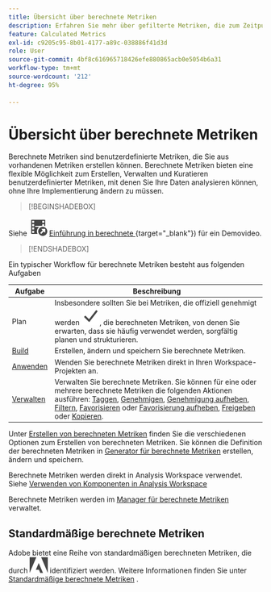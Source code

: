 ```yaml
---
title: Übersicht über berechnete Metriken
description: Erfahren Sie mehr über gefilterte Metriken, die zum Zeitpunkt der Berichtserstellung abgeleitet werden.
feature: Calculated Metrics
exl-id: c9205c95-8b01-4177-a89c-038886f41d3d
role: User
source-git-commit: 4bf8c616965718426efe880865acb0e5054b6a31
workflow-type: tm+mt
source-wordcount: '212'
ht-degree: 95%

---
```


# Übersicht über berechnete Metriken

Berechnete Metriken sind benutzerdefinierte Metriken, die Sie aus vorhandenen Metriken erstellen können. Berechnete Metriken bieten eine flexible Möglichkeit zum Erstellen, Verwalten und Kuratieren benutzerdefinierter Metriken, mit denen Sie Ihre Daten analysieren können, ohne Ihre Implementierung ändern zu müssen.



>[!BEGINSHADEBOX]

Siehe ![VideoCheckedOut](/help/assets/icons/VideoCheckedOut.svg) [Einführung in berechnete ](https://video.tv.adobe.com/v/31787/?quality=12&learn=on){target="_blank"}) für ein Demovideo.

>[!ENDSHADEBOX]

Ein typischer Workflow für berechnete Metriken besteht aus folgenden Aufgaben

| Aufgabe | Beschreibung |
| --- | --- |
| Plan | Insbesondere sollten Sie bei Metriken, die offiziell genehmigt werden ![Häkchen](/help/assets/icons/Checkmark.svg), die berechneten Metriken, von denen Sie erwarten, dass sie häufig verwendet werden, sorgfältig planen und strukturieren. |
| [Build](/help/components/calc-metrics/cm-workflow/cm-build-metrics.md) | Erstellen, ändern und speichern Sie berechnete Metriken. |
| [Anwenden](/help/components/use-components-in-workspace.md) | Wenden Sie berechnete Metriken direkt in Ihren Workspace-Projekten an. |
| [Verwalten](/help/components/calc-metrics/cm-workflow/cm-manager.md) | Verwalten Sie berechnete Metriken. Sie können für eine oder mehrere berechnete Metriken die folgenden Aktionen ausführen: [Taggen](/help/components/calc-metrics/cm-workflow/cm-tagging.md), [Genehmigen](/help/components/calc-metrics/cm-workflow/cm-approving.md), [Genehmigung aufheben](/help/components/calc-metrics/cm-workflow/cm-approving.md), [Filtern](/help/components/calc-metrics/cm-workflow/cm-filter.md), [Favorisieren](/help/components/calc-metrics/cm-workflow/cm-favorite.md) oder [Favorisierung aufheben](/help/components/calc-metrics/cm-workflow/cm-favorite.md), [Freigeben](/help/components/calc-metrics/cm-workflow/cm-sharing.md) oder [Kopieren](/help/components/calc-metrics/cm-workflow/cm-copy.md). |

Unter [Erstellen von berechneten Metriken](/help/components/calc-metrics/cm-workflow/cm-workflow.md) finden Sie die verschiedenen Optionen zum Erstellen von berechneten Metriken. Sie können die Definition der berechneten Metriken in [Generator für berechnete Metriken](cm-workflow/cm-build-metrics.md) erstellen, ändern und speichern.

Berechnete Metriken werden direkt in Analysis Workspace verwendet. Siehe [Verwenden von Komponenten in Analysis Workspace](/help/components/use-components-in-workspace.md)

Berechnete Metriken werden im [Manager für berechnete Metriken](cm-workflow/cm-manager.md) verwaltet.

## Standardmäßige berechnete Metriken

Adobe bietet eine Reihe von standardmäßigen berechneten Metriken, die durch ![kleines Adobe-Logo](/help/assets/icons/AdobeLogoSmall.svg) identifiziert werden. Weitere Informationen finden Sie unter [Standardmäßige berechnete Metriken](/help/components/calc-metrics/default-calcmetrics.md) .
